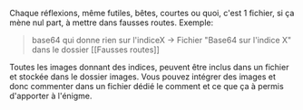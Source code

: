 Chaque réflexions, même futiles, bêtes, courtes ou quoi, c'est 1 fichier, si ça mène nul part, à mettre dans fausses routes.
Exemple:
> base64 qui donne rien sur l'indiceX -> Fichier "Base64 sur l'indice X" dans le dossier [[Fausses routes]]

Toutes les images donnant des indices, peuvent être inclus dans un fichier et stockée dans le dossier images. Vous pouvez intégrer des images et donc commenter dans un fichier dédié le comment et ce que ça à permis d'apporter à l'énigme.